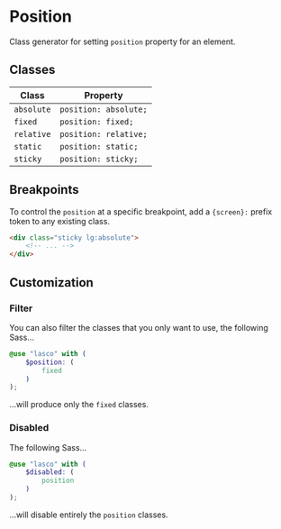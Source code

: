 # Position

Class generator for setting `position` property for an element.

## Classes

| Class      | Property              |
|------------|-----------------------|
| `absolute` | `position: absolute;` |
| `fixed`    | `position: fixed;`    |
| `relative` | `position: relative;` |
| `static`   | `position: static;`   |
| `sticky`   | `position: sticky;`   |

## Breakpoints

To control the `position` at a specific breakpoint, add a `{screen}:` prefix token to any existing class.

```html
<div class="sticky lg:absolute">
    <!-- ... -->
</div>
```

## Customization

### Filter

You can also filter the classes that you only want to use, the following Sass...

```scss
@use "lasco" with (
    $position: (
        fixed
    )
);
```

...will produce only the `fixed` classes.

### Disabled

The following Sass...

```scss
@use "lasco" with (
    $disabled: (
        position
    )
);
```

...will disable entirely the `position` classes.
